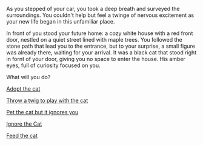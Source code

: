As you stepped of your car, you took a deep breath and surveyed the surroundings. You couldn't help but feel a twinge of nervous excitement as your new life began in this unfamiliar place. 

In front of you stood your future home: a cozy white house with a red front door, nestled on a quiet street lined with maple trees. You followed the stone path that lead you to the entrance, but to your surprise, a small figure was already there, waiting for your arrival. It was a black cat that stood right in fornt of your door, giving you no space to enter the house. His amber eyes, full of curiosity focused on you.

What will you do?

[Adopt the cat](option-a.md)

[Throw a twig to play with the cat](option-b.md)

[ Pet the cat but it ignores you ](option-c.md)

[Ignore the Cat](option-d.md) 

[Feed the cat](option-e.md)